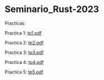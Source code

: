 # Seminario_Rust-2023

Practicas:

Practica 1: [tp1.pdf](https://github.com/Nack34/Seminario_Rust-2023/files/11172971/tp1.pdf)

Practica 2: [tp2.pdf](https://github.com/Nack34/Seminario_Rust-2023/files/11193946/tp2.pdf)

Practica 3: [tp3.pdf](https://github.com/Nack34/Seminario_Rust-2023/files/11437219/tp3.pdf)

Practica 4: [tp4.pdf](https://github.com/Nack34/Seminario_Rust-2023/files/11568964/tp4.pdf)

Practica 5: [tp5.pdf](https://github.com/Nack34/Seminario_Rust-2023/files/11568968/tp5.pdf)
